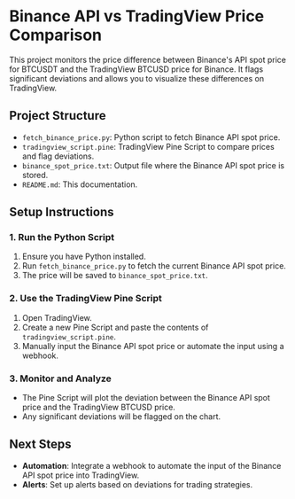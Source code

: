 # Binance API vs TradingView Price Comparison

This project monitors the price difference between Binance's API spot price for BTCUSDT and the TradingView BTCUSD price for Binance. It flags significant deviations and allows you to visualize these differences on TradingView.

## Project Structure

- `fetch_binance_price.py`: Python script to fetch Binance API spot price.
- `tradingview_script.pine`: TradingView Pine Script to compare prices and flag deviations.
- `binance_spot_price.txt`: Output file where the Binance API spot price is stored.
- `README.md`: This documentation.

## Setup Instructions

### 1. Run the Python Script

1. Ensure you have Python installed.
2. Run `fetch_binance_price.py` to fetch the current Binance API spot price.
3. The price will be saved to `binance_spot_price.txt`.

### 2. Use the TradingView Pine Script

1. Open TradingView.
2. Create a new Pine Script and paste the contents of `tradingview_script.pine`.
3. Manually input the Binance API spot price or automate the input using a webhook.

### 3. Monitor and Analyze

- The Pine Script will plot the deviation between the Binance API spot price and the TradingView BTCUSD price.
- Any significant deviations will be flagged on the chart.

## Next Steps

- **Automation**: Integrate a webhook to automate the input of the Binance API spot price into TradingView.
- **Alerts**: Set up alerts based on deviations for trading strategies.
